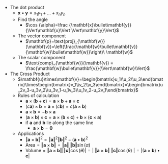 * The dot product
  * $\mathbf{x}\bullet\mathbf{y}=x_1y_1+...+x_ny_n$
  * Find the angle
    * $\cos (\alpha)=\frac {\mathbf{x}\bullet\mathbf{y}}{\Vert\mathbf{x}\Vert \Vert\mathbf{y}\Vert}$
  * The vector component
    * $\mathbf{p}=\text{proj}_{\mathbf{w}}(\mathbf{v})=\left(\frac{\mathbf{w}\bullet\mathbf{v}}{\mathbf{w}\bullet\mathbf{w}}\right)\ \mathbf{w}$
  * The scalar component
    * $\text{comp}_{\mathbf{w}}(\mathbf{v}) = \frac{\mathbf{w}\bullet\mathbf{v}}{\Vert\mathbf{w}\Vert}$
* The Cross Product
  * $\mathbf{u}\times\mathbf{v}=\begin{bmatrix}u_1\\u_2\\u_3\end{bmatrix}\times\begin{bmatrix}v_1\\v_2\\v_3\end{bmatrix}=\begin{bmatrix}u_2v_3-u_3v_2\\u_3v_1-u_1v_3\\u_1v_2-u_2v_1\end{bmatrix}$
  * Rules of calculation
    * $\mathbf{a}\times (\mathbf{b}+\mathbf{c}) = \mathbf{a}\times\mathbf{b}+\mathbf{a}\times\mathbf{c}$
    * $(c\mathbf{a})\times \mathbf{b} = \mathbf{a}\times(c\mathbf{b}) = c(\mathbf{a}\times\mathbf{b})$
    * $\mathbf{a}\times \mathbf{b} = -\mathbf{b}\times\mathbf{a}$
    * $(\mathbf{a}\times\mathbf{b})\times\mathbf{c} = \mathbf{a}\times(\mathbf{b}\times\mathbf{c}) + \mathbf{b}\times(\mathbf{c}\times\mathbf{a})$
    * if $\mathbf{a}$ and $\mathbf{b}$ lie along the same line
      * $\mathbf{a}\times \mathbf{b} = \mathbf{0}$
  * Applications 
    * $\Vert\mathbf{a}\times\mathbf{b}\Vert^2 = \Vert\mathbf{a}\Vert^2\Vert\mathbf{b}\Vert^2 - (\mathbf{a}\bullet\mathbf{b})^2$
    * $\text{Area} = \Vert\mathbf{a}\times\mathbf{b}\Vert =\Vert\mathbf{a}\Vert\ \Vert\mathbf{b}\Vert\sin(\alpha)$
    * $\text{Volume} = \Vert\mathbf{a}\times\mathbf{b}\Vert \big|\Vert\mathbf{c}\Vert\cos(\theta)\big| = \big|\ \Vert\mathbf{a}\times\mathbf{b}\Vert\ \Vert \mathbf{c}\Vert\cos(\theta)\ \big|=\big| (\mathbf{a}\times\mathbf{b})\bullet\mathbf{c}\big|$
